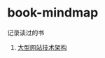 # book-mindmap

记录读过的书

1.  [大型网站技术架构](https://github.com/rainbowda/book-mindmap/tree/master/%E5%A4%A7%E5%9E%8B%E7%BD%91%E7%AB%99%E6%8A%80%E6%9C%AF%E6%9E%B6%E6%9E%84)

